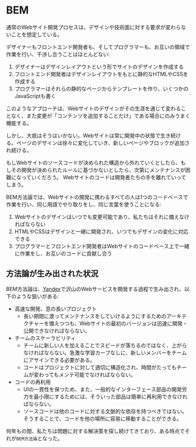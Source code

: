 # BEM

通常のWebサイト開発プロセスは、デザインや技術面に対する要求が変わらないことを想定している。

デザイナーもフロントエンド開発者も、そしてプログラマーも、お互いの領域で作業を行い、干渉し合うことはほとんどない:

1. デザイナーはデザインレイアウトという形でサイトのデザインを作成する
2. フロントエンド開発者はデザインレイアウトをもとに静的なHTMLやCSSを作成する
3. プログラマーはそれらの静的なページからテンプレートを作り、いくつかのJavaScriptも書く

このようなアプローチは、Webサイトのデザインがその生涯を通じて変わることなく、また変更が「コンテンツを追加することだけ」である場合にのみうまく機能する。

しかし、大抵はそうはいかない。Webサイトは常に開発中の状態で生き続ける。ページのデザインは徐々に変化していき、新しいページやブロックが追加され続ける。

もしWebサイトのソースコードが決められた構造から外れていくとしたら、もしその開発が決められたルールに基づかないとしたら、次第にメンテナンスが困難になっていくだろう。
Webサイトのコードは開発者たちの手を離れていってしまう。

BEM方法論では、Webサイトの開発に携わるすべての人は1つのコードベースで作業を行い、同じ用語でやり取りをし、同じ言葉を使うことになる:

1. Webサイトのデザインはいつでも変更可能であり、私たちはそれに備えなければならない
2. HTMLやCSSはデザインと一緒に開発され、いつでもデザインの変化に対応できる
3. プログラマーとフロントエンド開発者はWebサイトのコードベース上で一緒に作業をし、お互いのコードに貢献し合う

## 方法論が生み出された状況
BEM方法論は、[Yandex](http://company.yandex.com)で沢山のWebサービスを開発する過程で生み出され、以下のような狙いがある:

* 高速な開発、息の長いプロジェクト
   * 長い期間に渡ってメンテナンスをしていけるようにするためのアーキテクチャーを備えつつも、Webサイトの最初のバージョンは迅速に開発・公開できなければならない。
* チームのスケーラビリティ
   * チームに新しい人を加えることでスピードが落ちるのではなく、上がらなければならない。急激な学習カーブなしに、新しいメンバーをチームにアサインできる必要がある。
   * コードはプロジェクトに対して適切に構造化され、時間がたってもチームが変わってもメンテ可能でなければならない。
* コードの再利用
   * UIの一貫性を保つため、また、一般的なインターフェース部品の開発労力を最小限にするためには、そういった部品は簡単に再利用できなければならない。
   * ソースコードは他のコードに対する文脈的な依存を持つべきではない。そうすることで、コードを他の場所に容易に移動することができる。

何年もの間、私たちは問題に対する解決策を探し続けてきており、ある時点でそれが`BEM方法論`となった。
